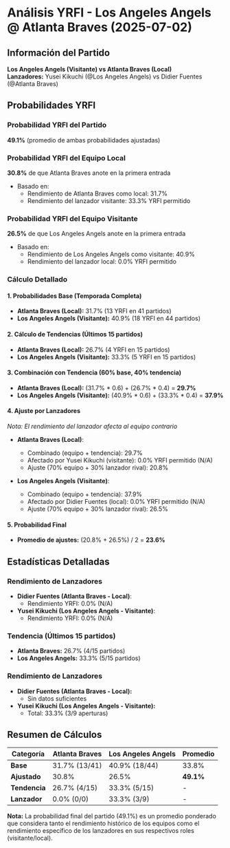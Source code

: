# Análisis YRFI - Los Angeles Angels @ Atlanta Braves (2025-07-02)

## Información del Partido
**Los Angeles Angels (Visitante) vs Atlanta Braves (Local)**  
**Lanzadores:** Yusei Kikuchi (@Los Angeles Angels) vs Didier Fuentes (@Atlanta Braves)

## Probabilidades YRFI

### Probabilidad YRFI del Partido
**49.1%** (promedio de ambas probabilidades ajustadas)

### Probabilidad YRFI del Equipo Local
**30.8%** de que Atlanta Braves anote en la primera entrada
- Basado en:
  - Rendimiento de Atlanta Braves como local: 31.7%
  - Rendimiento del lanzador visitante: 33.3% YRFI permitido

### Probabilidad YRFI del Equipo Visitante
**26.5%** de que Los Angeles Angels anote en la primera entrada
- Basado en:
  - Rendimiento de Los Angeles Angels como visitante: 40.9%
  - Rendimiento del lanzador local: 0.0% YRFI permitido

### Cálculo Detallado

#### 1. Probabilidades Base (Temporada Completa)
- **Atlanta Braves (Local):** 31.7% (13 YRFI en 41 partidos)
- **Los Angeles Angels (Visitante):** 40.9% (18 YRFI en 44 partidos)

#### 2. Cálculo de Tendencias (Últimos 15 partidos)
- **Atlanta Braves (Local):** 26.7% (4 YRFI en 15 partidos)
- **Los Angeles Angels (Visitante):** 33.3% (5 YRFI en 15 partidos)

#### 3. Combinación con Tendencia (60% base, 40% tendencia)
- **Atlanta Braves (Local):** (31.7% * 0.6) + (26.7% * 0.4) = **29.7%**
- **Los Angeles Angels (Visitante):** (40.9% * 0.6) + (33.3% * 0.4) = **37.9%**

#### 4. Ajuste por Lanzadores
*Nota: El rendimiento del lanzador afecta al equipo contrario*

- **Atlanta Braves (Local)**:
  - Combinado (equipo + tendencia): 29.7%
  - Afectado por Yusei Kikuchi (visitante): 0.0% YRFI permitido (N/A)
  - Ajuste (70% equipo + 30% lanzador rival): 20.8%

- **Los Angeles Angels (Visitante)**:
  - Combinado (equipo + tendencia): 37.9%
  - Afectado por Didier Fuentes (local): 0.0% YRFI permitido (N/A)
  - Ajuste (70% equipo + 30% lanzador rival): 26.5%

#### 5. Probabilidad Final
- **Promedio de ajustes:** (20.8% + 26.5%) / 2 = **23.6%**

## Estadísticas Detalladas


### Rendimiento de Lanzadores
- **Didier Fuentes (Atlanta Braves - Local)**:
  - Rendimiento YRFI: 0.0% (N/A)
- **Yusei Kikuchi (Los Angeles Angels - Visitante)**:
  - Rendimiento YRFI: 0.0% (N/A)
### Tendencia (Últimos 15 partidos)
- **Atlanta Braves:** 26.7% (4/15 partidos)
- **Los Angeles Angels:** 33.3% (5/15 partidos)

### Rendimiento de Lanzadores
- **Didier Fuentes (Atlanta Braves - Local):**
  - Sin datos suficientes
- **Yusei Kikuchi (Los Angeles Angels - Visitante):**
  - Total: 33.3% (3/9 aperturas)

## Resumen de Cálculos
| Categoría | Atlanta Braves       | Los Angeles Angels   | Promedio |
|-----------|----------------------|----------------------|----------|
| **Base** | 31.7% (13/41) | 40.9% (18/44) | 33.8% |
| **Ajustado** | 30.8% | 26.5% | **49.1%** |
| **Tendencia** | 26.7% (4/15) | 33.3% (5/15) | - |
| **Lanzador** | 0.0% (0/0) | 33.3% (3/9) | - |

**Nota:** La probabilidad final del partido (49.1%) es un promedio ponderado que considera tanto el rendimiento histórico de los equipos como el rendimiento específico de los lanzadores en sus respectivos roles (visitante/local).